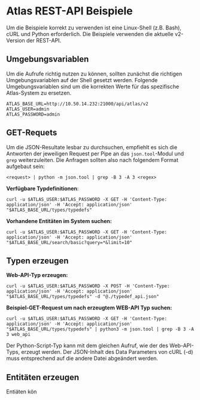 # Atlas REST-API Beispiele
Um die Beispiele korrekt zu verwenden ist eine Linux-Shell (z.B. Bash), cURL und Python erforderlich.
Die Beispiele verwenden die aktuelle v2-Version der REST-API. 


## Umgebungsvariablen
Um die Aufrufe richtig nutzen zu können, sollten zunächst die richtigen Umgebungsvariablen auf der Shell gesetzt werden. Folgende Umgebungsvariablen sind um die korrekten Werte für das spezifische Atlas-System zu ersetzen.
```
ATLAS_BASE_URL=http://10.50.14.232:21000/api/atlas/v2
ATLAS_USER=admin
ATLAS_PASSWORD=admin
```


## GET-Requets
Um die JSON-Resultate lesbar zu durchsuchen, empfiehlt es sich die Antworten der jeweiligen Request per Pipe an das ```json.tool```-Modul und ```grep``` weiterzuleiten. Die Anfragen sollten also nach folgendem Format aufgebaut sein: 
```
<request> | python -m json.tool | grep -B 3 -A 3 <regex>
```

**Verfügbare Typdefinitionen**:
```
curl -u $ATLAS_USER:$ATLAS_PASSWORD -X GET -H 'Content-Type: application/json' -H 'Accept: application/json' "$ATLAS_BASE_URL/types/typedefs"
```

**Vorhandene Entitäten im System suchen:**
```
curl -u $ATLAS_USER:$ATLAS_PASSWORD -X GET -H 'Content-Type: application/json' -H 'Accept: application/json' "$ATLAS_BASE_URL/search/basic?query=*&limit=10"
```


## Typen erzeugen
**Web-API-Typ erzeugen:**
```
curl -u $ATLAS_USER:$ATLAS_PASSWORD -X POST -H 'Content-Type: application/json' -H 'Accept: application/json' "$ATLAS_BASE_URL/types/typedefs" -d "@./typedef_api.json"
```

**Beispiel-GET-Request um nach erzeugtem WEB-API Typ suchen:**
```
curl -u $ATLAS_USER:$ATLAS_PASSWORD -X GET -H 'Content-Type: application/json' -H 'Accept: application/json' "$ATLAS_BASE_URL/types/typedefs" | python3 -m json.tool | grep -B 3 -A 3 web_api
```

Der Python-Script-Typ kann mit dem gleichen Aufruf, wie der des Web-API-Typs, erzeugt werden. Der JSON-Inhalt des Data Parameters von cURL (-d) muss entsprechend auf die andere Datei abgeändert werden.

## Entitäten erzeugen
Entiäten kön

